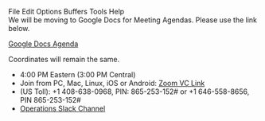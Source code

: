 File Edit Options Buffers Tools Help                                                                                                                                                   
We will be moving to Google Docs for Meeting Agendas. Please use the link below.

[Google Docs Agenda](https://docs.google.com/document/d/1bM2LHjsB7-xtd33oRW1vLicE_a3hutWUFVhdjKn7gjI/edit#)

Coordinates will remain the same.

   * 4:00 PM Eastern (3:00 PM Central)
   * Join from PC, Mac, Linux, iOS or Android: [Zoom VC Link](https://IU.zoom.us/j/865253152)
   * (US Toll): +1 408-638-0968, PIN: 865-253-152# or +1 646-558-8656, PIN 865-253-152#
   * [Operations Slack Channel](https://opensciencegrid.slack.com/messages/C5GAYBGA0/)

